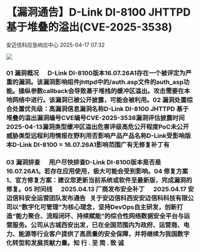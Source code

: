 #  【漏洞通告】D-Link DI-8100 JHTTPD 基于堆叠的溢出(CVE-2025-3538)   
 安迈信科应急响应中心   2025-04-17 07:32  
  
![](https://mmbiz.qpic.cn/mmbiz_png/tdibEPWdubQUgErMslSgzVibGKdSFkWPTbTgu83UTXdNYm7eOxRSmuNmOjUIxdicy73wTLufCMnbs6CAsc3uicJUcg/640?wx_fmt=png "")  
### 01 漏洞概况      D-Link DI-8100版本16.07.26A1存在一个被评定为严重的漏洞。该漏洞影响组件jhttpd中的/auth.asp文件的auth_asp功能。操纵参数callback会导致基于堆栈的缓冲区溢出。攻击需要在本地网络中进行。该漏洞已被公开披露，可能会被利用。02 漏洞处置综合处置优先级：高漏洞信息漏洞名称D-Link DI-8100 JHTTPD 基于堆叠的溢出漏洞编号CVE编号CVE-2025-3538‍漏洞评估披露时间2025-04-13漏洞类型缓冲区溢出危害评级高危公开程度PoC未公开威胁类型远程利用情报在野利用否影响产品产品名称D-Link受影响版本D-Link DI-8100 = 16.07.26A1影响范围广有无修复补丁有  
### 03 漏洞排查      用户尽快排查D-Link DI-8100版本是否是16.07.26A1。若存在应用使用，极大可能会受到影响。04 修复方案1、官方修复方案：建议您更新当前系统或软件至最新版，完成漏洞的修复。05 时间线      2025.04.13 厂商发布安全补丁      2025.04.17 安迈信科安全运营团队发布通告   关于安迈信科西安安迈信科科技有限公司以“数字化可管理”为核心理念，坚持DevOps自主研发，创新打造“能力聚合、流程闭环、持续赋能”的综合性网络数据安全平台与运营服务。公司从古城西安出发，已在全国范围内为政府、运营商、电力、能源等行业客户提供了高质量的安全保障，并将继续为我国数字化转型和发展贡献力量。知 行 . 至 简 . 致 诚  
  
  
